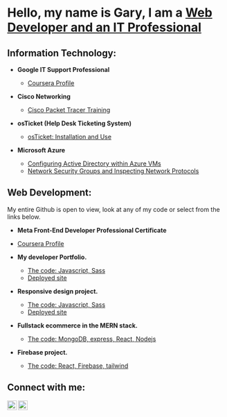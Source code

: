 <h1>Hello, my name is Gary, I am a  <a href="https://www.linkedin.com/in/gary-minor-801602253/">Web Developer and an IT Professional</a></h1>


<h2>Information Technology:</h2>

- <b>Google IT Support Professional</b>
  - [Coursera Profile](https://www.coursera.org/user/51cdcba0847a1892e1c742f4b6b98f5a)

- <b>Cisco Networking</b>
  - [Cisco Packet Tracer Training ](https://skillsforall.com/learningcollections/cisco-packet-tracer?courseLang=en-US) 

- <b>osTicket (Help Desk Ticketing System)</b>
  - [osTicket: Installation and Use ](https://github.com/Gary-In-IT/OsTicket-Install-and-use)
  

- <b>Microsoft Azure</b>
  - [Configuring Active Directory within Azure VMs](https://github.com/xxxxx/configure-ad)
  - [Network Security Groups and Inspecting Network Protocols](https://github.com/XXXX/azure-network-protocols)


<h2>Web Development:</h2>

  <p> My entire Github is open to view, look at any of my code or select from the links below.</p>

  - <b>Meta Front-End Developer Professional Certificate</b>
  - [Coursera Profile](https://www.coursera.org/learner/meta-certification)

- <b>My developer Portfolio.</b>
  - [The code: Javascript, Sass](https://github.com/Gary-In-IT/Simple-Portfolio)
  - [Deployed site ](https://simple-portfolio-pi-two.vercel.app/)

- <b>Responsive design project.</b>
  - [The code: Javascript, Sass](https://github.com/Gary-In-IT/responsive-design)
  - [Deployed site ](https://cool-quokka-247b18.netlify.app/)
 
- <b>Fullstack ecommerce in the MERN stack.</b>
  - [The code: MongoDB, express, React, Nodejs](https://github.com/Gary-In-IT/CapStone-FSDI)

- <b>Firebase project.</b>
  - [The code: React, Firebase, tailwind ](https://github.com/Gary-In-IT/firebase-reactjs-project)  


  





<h2>Connect with me:</h2>

[<img align="left" alt="Gary | Twitter" width="22px" src="https://cdn.jsdelivr.net/npm/simple-icons@v3/icons/twitter.svg" target="_blank" />][twitter]
[<img align="left" alt="Gary | LinkedIn" width="22px" src="https://cdn.jsdelivr.net/npm/simple-icons@v3/icons/linkedin.svg" target="_blank" />][linkedin]


[twitter]: https://x.com/FullstackGary
[linkedin]: https://www.linkedin.com/in/gary-minor-801602253/


